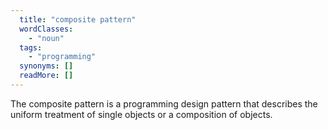 ```yaml
---
  title: "composite pattern"
  wordClasses: 
    - "noun"
  tags: 
    - "programming"
  synonyms: []
  readMore: []
---
```

The composite pattern is a programming design pattern that describes the uniform treatment of single objects or a composition of objects.
